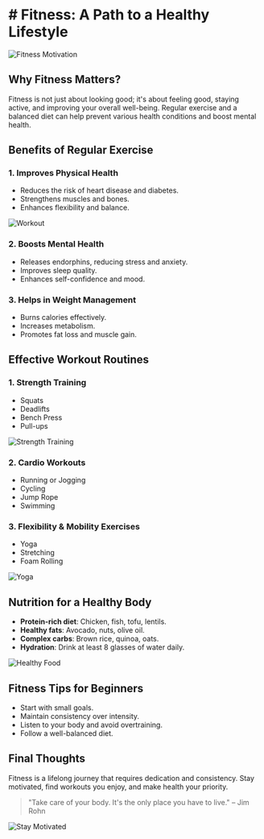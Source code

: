 # # Fitness: A Path to a Healthy Lifestyle

![Fitness Motivation](https://source.unsplash.com/800x400/?fitness,gym)

## Why Fitness Matters?
Fitness is not just about looking good; it's about feeling good, staying active, and improving your overall well-being. Regular exercise and a balanced diet can help prevent various health conditions and boost mental health.

## Benefits of Regular Exercise

### 1. Improves Physical Health
- Reduces the risk of heart disease and diabetes.
- Strengthens muscles and bones.
- Enhances flexibility and balance.

![Workout](https://source.unsplash.com/800x400/?workout)

### 2. Boosts Mental Health
- Releases endorphins, reducing stress and anxiety.
- Improves sleep quality.
- Enhances self-confidence and mood.

### 3. Helps in Weight Management
- Burns calories effectively.
- Increases metabolism.
- Promotes fat loss and muscle gain.

## Effective Workout Routines

### **1. Strength Training**
- Squats
- Deadlifts
- Bench Press
- Pull-ups


![Strength Training](https://github.com/user-attachments/assets/ad01b0c4-03a1-4a17-bf1c-f5f7641e217a)

### **2. Cardio Workouts**
- Running or Jogging
- Cycling
- Jump Rope
- Swimming

### **3. Flexibility & Mobility Exercises**
- Yoga
- Stretching
- Foam Rolling
  
![Yoga](https://github.com/user-attachments/assets/b8e8ae3a-2c6f-49ba-a76a-19bda7e35411)

## Nutrition for a Healthy Body
- **Protein-rich diet**: Chicken, fish, tofu, lentils.
- **Healthy fats**: Avocado, nuts, olive oil.
- **Complex carbs**: Brown rice, quinoa, oats.
- **Hydration**: Drink at least 8 glasses of water daily.

![Healthy Food](https://source.unsplash.com/800x400/?healthyfood)

## Fitness Tips for Beginners
- Start with small goals.
- Maintain consistency over intensity.
- Listen to your body and avoid overtraining.
- Follow a well-balanced diet.

## Final Thoughts
Fitness is a lifelong journey that requires dedication and consistency. Stay motivated, find workouts you enjoy, and make health your priority.

> "Take care of your body. It's the only place you have to live." – Jim Rohn

![Stay Motivated](https://source.unsplash.com/800x400/?motivation)
